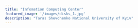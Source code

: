 ```yaml
---
title: "Infomation Computing Center"
featured_image: '/images/disks_1.jpg'
description: "Taras Shevchenko National University of Kyiv"
---
```

